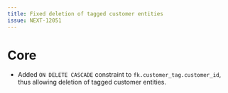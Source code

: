 ```yaml
---
title: Fixed deletion of tagged customer entities
issue: NEXT-12051
---
```

# Core
* Added `ON DELETE CASCADE` constraint to `fk.customer_tag.customer_id`, thus allowing deletion of tagged customer entities.
